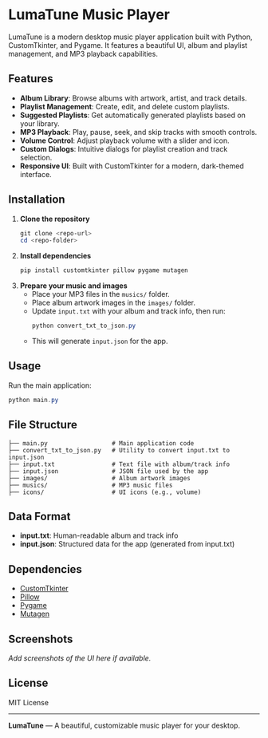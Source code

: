 # LumaTune Music Player

LumaTune is a modern desktop music player application built with Python, CustomTkinter, and Pygame. It features a beautiful UI, album and playlist management, and MP3 playback capabilities.

## Features

- **Album Library**: Browse albums with artwork, artist, and track details.
- **Playlist Management**: Create, edit, and delete custom playlists.
- **Suggested Playlists**: Get automatically generated playlists based on your library.
- **MP3 Playback**: Play, pause, seek, and skip tracks with smooth controls.
- **Volume Control**: Adjust playback volume with a slider and icon.
- **Custom Dialogs**: Intuitive dialogs for playlist creation and track selection.
- **Responsive UI**: Built with CustomTkinter for a modern, dark-themed interface.

## Installation

1. **Clone the repository**
   ```powershell
   git clone <repo-url>
   cd <repo-folder>
   ```
2. **Install dependencies**
   ```powershell
   pip install customtkinter pillow pygame mutagen
   ```
3. **Prepare your music and images**
   - Place your MP3 files in the `musics/` folder.
   - Place album artwork images in the `images/` folder.
   - Update `input.txt` with your album and track info, then run:
     ```powershell
     python convert_txt_to_json.py
     ```
   - This will generate `input.json` for the app.

## Usage

Run the main application:
```powershell
python main.py
```

## File Structure

```
├── main.py                  # Main application code
├── convert_txt_to_json.py   # Utility to convert input.txt to input.json
├── input.txt                # Text file with album/track info
├── input.json               # JSON file used by the app
├── images/                  # Album artwork images
├── musics/                  # MP3 music files
├── icons/                   # UI icons (e.g., volume)
```

## Data Format

- **input.txt**: Human-readable album and track info
- **input.json**: Structured data for the app (generated from input.txt)

## Dependencies
- [CustomTkinter](https://github.com/TomSchimansky/CustomTkinter)
- [Pillow](https://python-pillow.org/)
- [Pygame](https://www.pygame.org/)
- [Mutagen](https://mutagen.readthedocs.io/en/latest/)

## Screenshots

_Add screenshots of the UI here if available._

## License

MIT License

---

**LumaTune** — A beautiful, customizable music player for your desktop.

